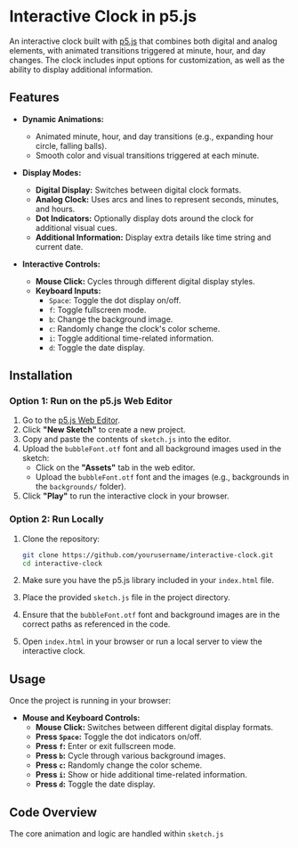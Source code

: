
# Interactive Clock in p5.js

An interactive clock built with [p5.js](https://p5js.org/) that combines both digital and analog elements, with animated transitions triggered at minute, hour, and day changes. The clock includes input options for customization, as well as the ability to display additional information.

## Features

- **Dynamic Animations:**  
  - Animated minute, hour, and day transitions (e.g., expanding hour circle, falling balls).
  - Smooth color and visual transitions triggered at each minute.

- **Display Modes:**  
  - **Digital Display:** Switches between digital clock formats.
  - **Analog Clock:** Uses arcs and lines to represent seconds, minutes, and hours.
  - **Dot Indicators:** Optionally display dots around the clock for additional visual cues.
  - **Additional Information:** Display extra details like time string and current date.

- **Interactive Controls:**  
  - **Mouse Click:** Cycles through different digital display styles.
  - **Keyboard Inputs:**  
    - `Space`: Toggle the dot display on/off.
    - `f`: Toggle fullscreen mode.
    - `b`: Change the background image.
    - `c`: Randomly change the clock's color scheme.
    - `i`: Toggle additional time-related information.
    - `d`: Toggle the date display.

## Installation

### Option 1: Run on the p5.js Web Editor

1. Go to the [p5.js Web Editor](https://editor.p5js.org/).
2. Click **"New Sketch"** to create a new project.
3. Copy and paste the contents of `sketch.js` into the editor.
4. Upload the `bubbleFont.otf` font and all background images used in the sketch:
   - Click on the **"Assets"** tab in the web editor.
   - Upload the `bubbleFont.otf` font and the images (e.g., backgrounds in the `backgrounds/` folder).
5. Click **"Play"** to run the interactive clock in your browser.

### Option 2: Run Locally

1. Clone the repository:

   ```bash
   git clone https://github.com/yourusername/interactive-clock.git
   cd interactive-clock
   ```

2. Make sure you have the p5.js library included in your `index.html` file.
3. Place the provided `sketch.js` file in the project directory.
4. Ensure that the `bubbleFont.otf` font and background images are in the correct paths as referenced in the code.
5. Open `index.html` in your browser or run a local server to view the interactive clock.

## Usage

Once the project is running in your browser:

- **Mouse and Keyboard Controls:**
  - **Mouse Click:** Switches between different digital display formats.
  - **Press `Space`:** Toggle the dot indicators on/off.
  - **Press `f`:** Enter or exit fullscreen mode.
  - **Press `b`:** Cycle through various background images.
  - **Press `c`:** Randomly change the color scheme.
  - **Press `i`:** Show or hide additional time-related information.
  - **Press `d`:** Toggle the date display.

## Code Overview

The core animation and logic are handled within `sketch.js`
